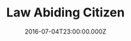 ---
title: "Law Abiding Citizen"
year: 2009
date: 2016-07-04T23:00:00.000Z
permalink: /almanac/movies/2016-07-05-law-abiding-citizen/index.html
rating: 3
tmdbid: 22803
---